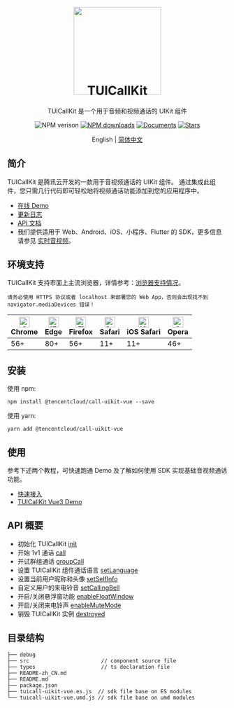 <p align="center">
  <a href="https://trtc.io/">
    <img width="200" src="https://web.sdk.qcloud.com/trtc/webrtc/assets/trtc.io-logo.png">
  </a>
</p>

<h1 align="center" style="margin-top: -40px">TUICallKit</h1>

<div align="center">
TUICallKit 是一个用于音频和视频通话的 UIKit 组件

<br>

![NPM verison](https://img.shields.io/npm/v/@tencentcloud/call-uikit-vue) [![NPM downloads](https://img.shields.io/npm/dw/@tencentcloud/call-uikit-vue)](https://www.npmjs.com/package/@tencentcloud/call-uikit-vue) [![Documents](https://img.shields.io/badge/-Documents-blue)](https://cloud.tencent.com/document/product/647/81015) [![Stars](https://img.shields.io/github/stars/tencentyun/TUICallKit?style=social)](https://github.com/tencentyun/TUICallKit)

</div>

<div align="center"> English | <a href="https://github.com/tencentyun/TUICallKit/tree/main/Web/call-engine-demo-vue3" target="_blank"> 简体中文</a> </div>


## 简介
TUICallKit 是腾讯云开发的一款用于音视频通话的 UIKit 组件。 通过集成此组件，您只需几行代码即可轻松地将视频通话功能添加到您的应用程序中。

- [在线 Demo](https://rtcube.cloud.tencent.com/prerelease/component/experience-center/index.html#/detail?scene=callkit)
- [更新日志](https://cloud.tencent.com/document/product/647/80930)
- [API 文档](https://cloud.tencent.com/document/product/647/81015)
- 我们提供适用于 Web、Android、iOS、小程序、Flutter 的 SDK，更多信息请参见 [实时音视频](https://cloud.tencent.com/document/product/647/78742)。


## 环境支持
TUICallKit 支持市面上主流浏览器，详情参考：[浏览器支持情况](https://web.sdk.qcloud.com/trtc/webrtc/v5/doc/zh-cn/tutorial-05-info-browser.html)。

```text
请务必使用 HTTPS 协议或者 localhost 来部署您的 Web App，否则会出现找不到 navigator.mediaDevices 错误！
```

| [<img src="https://web.sdk.qcloud.com/trtc/webrtc/assets/logo/chrome_48x48.png" alt="Chrome" width="24px" height="24px" />](http://godban.github.io/browsers-support-badges/)<br/>Chrome | [<img src="https://web.sdk.qcloud.com/trtc/webrtc/assets/logo/edge_48x48.png" alt="IE / Edge" width="24px" height="24px" />](http://godban.github.io/browsers-support-badges/)<br/> Edge | [<img src="https://web.sdk.qcloud.com/trtc/webrtc/assets/logo/firefox_48x48.png" alt="Firefox" width="24px" height="24px" />](http://godban.github.io/browsers-support-badges/)<br/>Firefox | [<img src="https://web.sdk.qcloud.com/trtc/webrtc/assets/logo/safari_48x48.png" alt="Safari" width="24px" height="24px" />](http://godban.github.io/browsers-support-badges/)<br/>Safari | [<img src="https://web.sdk.qcloud.com/trtc/webrtc/assets/logo/safari-ios_48x48.png" alt="iOS Safari" width="24px" height="24px" />](http://godban.github.io/browsers-support-badges/)<br/>iOS Safari | [<img src="https://web.sdk.qcloud.com/trtc/webrtc/assets/logo/opera_48x48.png" alt="Opera" width="24px" height="24px" />](http://godban.github.io/browsers-support-badges/)<br/>Opera |
| --------- | --------- | --------- | --------- | --------- | --------- |
| 56+ | 80+ | 56+ | 11+ | 11+ | 46+ |


## 安装
使用 npm:
```
npm install @tencentcloud/call-uikit-vue --save
```

使用 yarn:
```
yarn add @tencentcloud/call-uikit-vue
```



## 使用
参考下述两个教程，可快速跑通 Demo 及了解如何使用 SDK 实现基础音视频通话功能。

- [快速接入](https://cloud.tencent.com/document/product/647/78731)
- [TUICallKit Vue3 Demo](https://github.com/tencentyun/TUICallKit/tree/main/Web/basic-vue3)


## API 概要
  - 初始化 TUICallKit [init](https://cloud.tencent.com/document/product/647/81015#init)
  - 开始 1v1 通话 [call](https://cloud.tencent.com/document/product/647/81015#call)
  - 开试群组通话 [groupCall](https://cloud.tencent.com/document/product/647/81015#groupcall)
  - 设置 TUICallKit 组件通话语言 [setLanguage](https://cloud.tencent.com/document/product/647/81015#setlanguage)
  - 设置当前用户昵称和头像 [setSelfInfo](https://cloud.tencent.com/document/product/647/81015#setselfinfo)
  - 自定义用户的来电铃音 [setCallingBell](https://cloud.tencent.com/document/product/647/81015#setcallingbell)
  - 开启/关闭悬浮窗功能 [enableFloatWindow](https://cloud.tencent.com/document/product/647/81015#enablefloatwindow)
  - 开启/关闭来电铃声 [enableMuteMode](https://cloud.tencent.com/document/product/647/81015#enablemutemode)
  - 销毁 TUICallKit 实例 [destroyed](https://cloud.tencent.com/document/product/647/81015#destroyed)


## 目录结构
```
├── debug
├── src                       // component source file
├── types                     // ts declaration file
├── README-zh_CN.md
├── README.md
├── package.json
├── tuicall-uikit-vue.es.js  // sdk file base on ES modules
└── tuicall-uikit-vue.umd.js // sdk file base on umd modules
```
